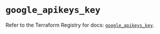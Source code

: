 # `google_apikeys_key`

Refer to the Terraform Registry for docs: [`google_apikeys_key`](https://registry.terraform.io/providers/hashicorp/google/5.31.1/docs/resources/apikeys_key).
